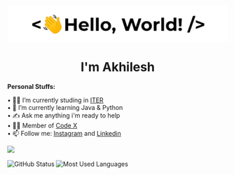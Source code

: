 <div><img src="https://github.com/Raviruler/Raviruler/blob/main/assets/hello.gif"/></div>
<h1 align="center">I'm Akhilesh</h1>
<b>Personal Stuffs:</b>  

• 👨‍🎓 I’m currently studing in [ITER](https://www.soa.ac.in/iter)  
• 🌱 I’m currently learning Java & Python  
• ✍ Ask me anything i'm ready to help  
• 👨‍💻 Member of [Code X](https://github.com/codex-iter)  
• 📫 Follow me: [Instagram](https://www.instagram.com/i_am.akhilesh/) and [Linkedin](https://www.linkedin.com/in/akhilesh-mattam-2247851b3/) 

![](https://komarev.com/ghpvc/?username=AkhileshMattam&color=blue)

<img src="https://github-readme-stats.vercel.app/api?username=AkhileshMattam&count_private=true&show_icons=true&theme=radical" alt="GitHub Status"/>
<img src = "https://github-readme-stats.vercel.app/api/top-langs/?username=AkhileshMattam&show_icons=true&layout=compact&theme=radical" alt="Most Used Languages">
